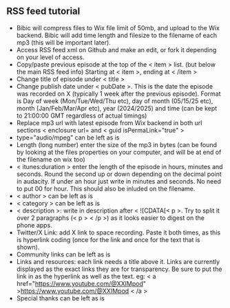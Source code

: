 ## RSS feed tutorial 

- Bibic will compress files to Wix file limit of 50mb, and upload to the Wix backend. Bibic will add time length and filesize to the filename of each mp3 (this will be important later).
- Access RSS feed xml on Github and make an edit, or fork it depending on your level of access.
- Copy/paste previous episode at the top of the < item > list. (but below the main RSS feed info) Starting at < item >, ending at < /item > 
- Change title of episode under < title >
- Change publish date under < pubDate >. This is the date the episode was recorded on X (typically 1 week after the previous episode). Format is Day of week (Mon/Tue/Wed/Thu etc), day of month (05/15/25 etc), month (Jan/Feb/Mar/Apr etc), year (2024/2025) and time (can be kept to 21:00:00 GMT regardless of actual timings)
- Replace mp3 url with latest episode from Wix backend in both url sections < enclosure url= and < guid isPermaLink="true" >
- type="audio/mpeg" can be left as is
- Length (long number) enter the size of the mp3 in bytes (can be found by looking at the files properties on your computer, and will be at end of the filename on wix too)
- < itunes:duration > enter the length of the episode in hours, minutes and seconds. Round the second up or down depending on the decimal point in audacity.  If under an hour just write in minutes and seconds. No need to put 00 for hour. This should also be inluded on the filename.
- < author > can be left as is
- < category > can be left as is
- < description >: write in description after < ![CDATA[< p >. Try to split it over 2 paragraphs (< p > < /p >) as it looks  easier to digest on the phone apps.
- Twitter/X Link: add X link to space recording. Paste it both times, as this is hyperlink coding (once for the link and once for the text that is shown).
- Community links can be left as is
- Links and resources: each link needs a title above it. Links are currently displayed as the exact links they are for transparency. Be sure to put the link in as the hyperlink as well as the text. eg: < a href="https://www.youtube.com/@XXIMpod" >https://www.youtube.com/@XXIMpod < /a >
- Special thanks can be left as is

